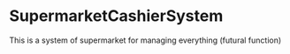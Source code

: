 # SupermarketCashierSystem
This is a system of supermarket for managing everything (futural function)
